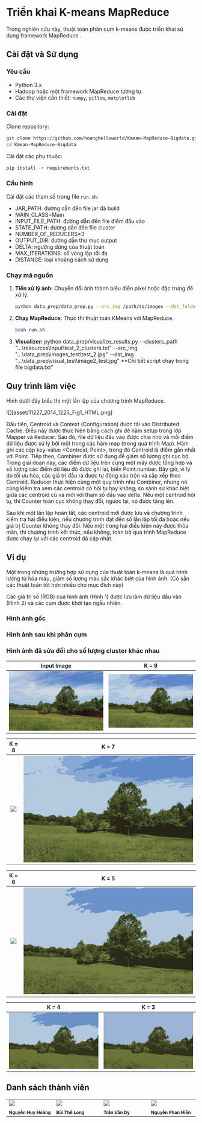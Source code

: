 # Triển khai K-means MapReduce
Trong nghiên cứu này, thuật toán phân cụm k-means được triển khai sử dụng framework MapReduce .

## Cài đặt và Sử dụng

### Yêu cầu
- Python 3.x
- Hadoop hoặc một framework MapReduce tương tự
- Các thư viện cần thiết: `numpy`, `pillow`, `matplotlib`

### Cài đặt
Clone repository:
```bash
git clone https://github.com/hoanghelloworld/Kmean-MapReduce-Bigdata.git
cd Kmean-MapReduce-Bigdata
```

Cài đặt các phụ thuộc:
```bash
pip install -r requirements.txt
```

### Cấu hình
Cài đặt các tham số trong file `run.sh`:
- JAR_PATH: đường dẫn đến file jar đã build
- MAIN_CLASS=Main
- INPUT_FILE_PATH: đường dẫn đến file điểm đầu vào
- STATE_PATH: đường dẫn đến file cluster
- NUMBER_OF_REDUCERS=3
- OUTPUT_DIR: đường dẫn thư mục output
- DELTA: ngưỡng dừng của thuật toán
- MAX_ITERATIONS: số vòng lặp tối đa
- DISTANCE: loại khoảng cách sử dụng

### Chạy mã nguồn
1. **Tiền xử lý ảnh:**
   Chuyển đổi ảnh thành biểu diễn pixel hoặc đặc trưng để xử lý.
   ```bash
   python data_prep/data_prep.py --src_img /path/to/images --dst_folder /path/to/output --k_init_centriods 10
   ```

2. **Chạy MapReduce:**
   Thực thi thuật toán KMeans với MapReduce.
   ```bash
   bash run.sh
   ```
3. **Visualizer:**
     python data_prep/visualize_results.py --clusters_path "...\resources\Input\test_2_clusters.txt" --src_img  "...\data_prep\images_test\test_2.jpg" --dst_img "...\data_prep\visual_test\image2_test.jpg"
**Chi tiết script chạy trong file bigdata.txt"
## Quy trình làm việc
Hình dưới đây biểu thị một lần lặp của chương trình MapReduce.

![][asset/11227_2014_1225_Fig1_HTML.png]

Đầu tiên, Centroid và Context (Configuration) được tải vào Distributed Cache. Điều này được thực hiện bằng cách ghi đè hàm setup trong lớp Mapper và Reducer. Sau đó, file dữ liệu đầu vào được chia nhỏ và mỗi điểm dữ liệu được xử lý bởi một trong các hàm map (trong quá trình Map). Hàm ghi các cặp key-value <Centroid, Point>, trong đó Centroid là điểm gần nhất với Point. Tiếp theo, Combiner được sử dụng để giảm số lượng ghi cục bộ. Trong giai đoạn này, các điểm dữ liệu trên cùng một máy được tổng hợp và số lượng các điểm dữ liệu đó được ghi lại, biến Point.number. Bây giờ, vì lý do tối ưu hóa, các giá trị đầu ra được tự động xáo trộn và sắp xếp theo Centroid. Reducer thực hiện cùng một quy trình như Combiner, nhưng nó cũng kiểm tra xem các centroid có hội tụ hay không; so sánh sự khác biệt giữa các centroid cũ và mới với tham số đầu vào delta. Nếu một centroid hội tụ, thì Counter toàn cục không thay đổi, ngược lại, nó được tăng lên.

Sau khi một lần lặp hoàn tất, các centroid mới được lưu và chương trình kiểm tra hai điều kiện, nếu chương trình đạt đến số lần lặp tối đa hoặc nếu giá trị Counter không thay đổi. Nếu một trong hai điều kiện này được thỏa mãn, thì chương trình kết thúc, nếu không, toàn bộ quá trình MapReduce được chạy lại với các centroid đã cập nhật.

## Ví dụ
Một trong những trường hợp sử dụng của thuật toán k-means là quá trình lượng tử hóa màu, giảm số lượng màu sắc khác biệt của hình ảnh. (Có sẵn các thuật toán tốt hơn nhiều cho mục đích này)

Các giá trị số (RGB) của hình ảnh (Hình 1) được lưu làm dữ liệu đầu vào (Hình 2) và các cụm được khởi tạo ngẫu nhiên.

### Hình ảnh gốc

### Hình ảnh sau khi phân cụm

### Hình ảnh đã sửa đổi cho số lượng cluster khác nhau

Input Image                |  K = 9
:-------------------------:|:-------------------------:
![](asset/image.jpg)  |  ![](asset/generated9.jpg)

K = 8                      |  K = 7
:-------------------------:|:-------------------------:
![](generated8.jpg)  |  ![](asset/generated7.jpg)

K = 6                      |  K = 5
:-------------------------:|:-------------------------:
![](generated6.jpg)  |  ![](asset/generated5.jpg)

K = 4                      |  K = 3
:-------------------------:|:-------------------------:
![](asset/generated4.jpg)  |  ![](asset/generated3.jpg)



## Danh sách thành viên

<table>
<tr>

  <td  valign="top" width="14.28%"><a href="https://github.com/hoanghelloworld"><img src="https://avatars.githubusercontent.com/u/115699781?s=96&v=4" width="100px;" /><br /><sub><b>Nguyễn Huy Hoàng</b></sub></a><br/></td>

  <td  valign="top" width="14.28%"><a href="https://github.com/thelong9"><img src="https://avatars.githubusercontent.com/u/125560117?v=4" width="100px;" /><br /><sub><b>Bùi Thế Long</b></sub></a><br/></td>

  <td  valign="top" width="14.28%"><a href="https://github.com/Dyio147"><img src="https://avatars.githubusercontent.com/u/125756779?v=4" width="100px;" /><br /><sub><b>Trần Văn Dy </b></sub></a><br/></td>

  <td  valign="top" width="14.28%"><a href="https://github.com/HienNguyenPhan"><img src="https://avatars.githubusercontent.com/u/120093175?v=4" width="100px;" /><br /><sub><b>Nguyễn Phan Hiển</b></sub></a><br/></td>

</tr>
</table>
